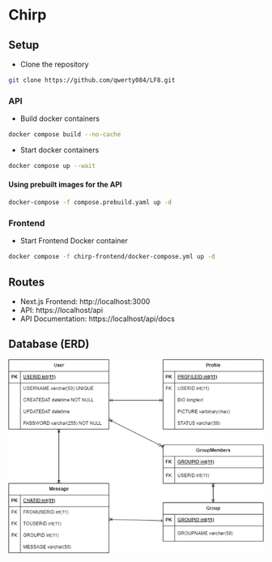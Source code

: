 # Chirp

## Setup

-   Clone the repository

```bash
git clone https://github.com/qwerty084/LF8.git
```

### API

-   Build docker containers

```bash
docker compose build --no-cache
```

-   Start docker containers

```bash
docker compose up --wait
```

#### Using prebuilt images for the API

```bash
docker-compose -f compose.prebuild.yaml up -d
```

### Frontend

-   Start Frontend Docker container

```bash
docker compose -f chirp-frontend/docker-compose.yml up -d
```

## Routes

-   Next.js Frontend: http://localhost:3000
-   API: https://localhost/api
-   API Documentation: https://localhost/api/docs

## Database (ERD)

![Database](./ERD.drawio.png)
